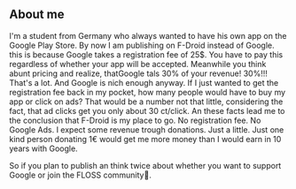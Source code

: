 ## About me

I'm a student from Germany who always wanted to have his own app on the Google Play Store.
By now I am publishing on F-Droid instead of Google. this is because Google takes a registration fee of 25$. You have to pay this regardless of whether your app will be accepted. Meanwhile you think abunt pricing and realize, thatGoogle tals 30% of your revenue! 30%!!! That's a lot. And Google is nich enough anyway.
If I just wanted to get the registration fee back in my pocket, how many people would have to buy my app or click on ads? That would be a number not that little, considering the fact, that ad clicks get you only about 30 ct/click.
An these facts lead me to the conclusion that F-Droid is my place to go.
No registration fee. No Google Ads. I expect some revenue trough donations. Just a little.
Just one kind person donating 1€ would get me more money than I would earn in 10 years with Google.

So if you plan to publish an think twice about whether you want to support Google or join the FLOSS community🥳.